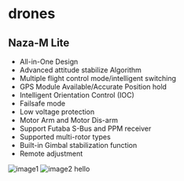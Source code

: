 # drones
## Naza-M Lite
<ul class="pull-bottom"><li>All-in-One Design</li><li>Advanced attitude stabilize Algorithm</li><li>Multiple flight control mode/intelligent switching</li><li>GPS Module Available/Accurate Position hold</li><li>Intelligent Orientation Control (IOC)</li><li>Failsafe mode</li><li>Low voltage protection</li><li>Motor Arm and Motor Dis-arm</li><li>Support Futaba S-Bus and PPM receiver</li><li>Supported multi-rotor types</li><li>Built-in Gimbal stabilization function</li><li>Remote adjustment</li></ul>

![image1](//asset1.djicdn.com/uploads/product_photo/image/729/naza_m_lite_101.jpg)
![image2](//asset1.djicdn.com/uploads/brand_site_product/cover/16/small_1%402x.png)
hello
